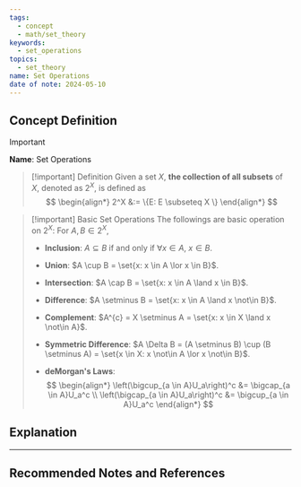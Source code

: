 ```yaml
---
tags:
  - concept
  - math/set_theory
keywords:
  - set_operations
topics:
  - set_theory
name: Set Operations
date of note: 2024-05-10
---
```


## Concept Definition

>[!important]
>**Name**: Set Operations

>[!important] Definition
>Given a set $X$, **the collection of all subsets** of $X$, denoted as $2^X$, is defined as
>$$
> \begin{align*}
> 2^X &:= \{E: E \subseteq X \}
> \end{align*}
>$$ 

>[!important] Basic Set Operations
The followings are basic operation on $2^X$: For $A, B \in 2^X$,
> 
> - **Inclusion**:   $A \subseteq B$ if and only if $\forall x \in A$, $x \in B$.
> - **Union**:  $A \cup B = \set{x: x \in A \lor x \in B}$.
> - **Intersection**:  $A \cap B = \set{x: x \in A \land x \in B}$.
> - **Difference**:  $A \setminus B = \set{x: x \in A \land x \not\in B}$.
> - **Complement**: $A^{c} = X \setminus A = \set{x: x \in X \land x \not\in A}$.
> - **Symmetric Difference**:  $A \Delta B = (A \setminus B) \cup (B \setminus A) = \set{x \in X: x \not\in A \lor x \not\in B}$.
> 
> - **deMorgan's Laws**:
>$$
> \begin{align*}
> \left(\bigcup_{a \in A}U_a\right)^c &= \bigcap_{a \in A}U_a^c \\
> \left(\bigcap_{a \in A}U_a\right)^c &= \bigcup_{a \in A}U_a^c
> \end{align*}
>$$ 


## Explanation





-----------
##  Recommended Notes and References

